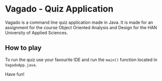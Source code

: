 # Vagado - Quiz Application

Vagado is a command line quiz application made in Java.
It is made for an assignment for the course Object Oriented Analysis and Design for the HAN University of Applied Sciences.

## How to play

To run the quiz use your favourite IDE and run the `main()` function located in `VagadoApp.java`.

Have fun!
